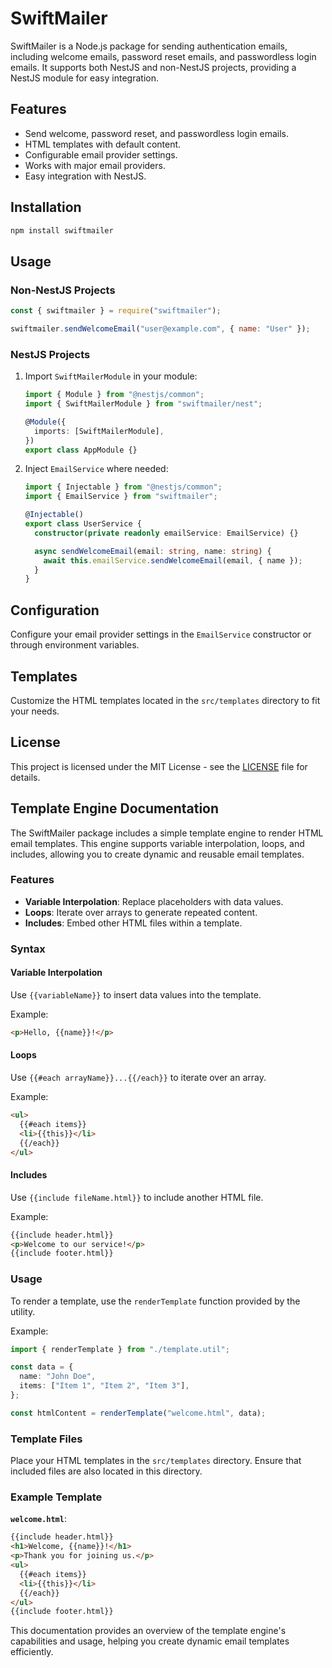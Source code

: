# SwiftMailer

SwiftMailer is a Node.js package for sending authentication emails, including welcome emails, password reset emails, and passwordless login emails. It supports both NestJS and non-NestJS projects, providing a NestJS module for easy integration.

## Features

- Send welcome, password reset, and passwordless login emails.
- HTML templates with default content.
- Configurable email provider settings.
- Works with major email providers.
- Easy integration with NestJS.

## Installation

```bash
npm install swiftmailer
```

## Usage

### Non-NestJS Projects

```javascript
const { swiftmailer } = require("swiftmailer");

swiftmailer.sendWelcomeEmail("user@example.com", { name: "User" });
```

### NestJS Projects

1. Import `SwiftMailerModule` in your module:

   ```typescript
   import { Module } from "@nestjs/common";
   import { SwiftMailerModule } from "swiftmailer/nest";

   @Module({
     imports: [SwiftMailerModule],
   })
   export class AppModule {}
   ```

2. Inject `EmailService` where needed:

   ```typescript
   import { Injectable } from "@nestjs/common";
   import { EmailService } from "swiftmailer";

   @Injectable()
   export class UserService {
     constructor(private readonly emailService: EmailService) {}

     async sendWelcomeEmail(email: string, name: string) {
       await this.emailService.sendWelcomeEmail(email, { name });
     }
   }
   ```

## Configuration

Configure your email provider settings in the `EmailService` constructor or through environment variables.

## Templates

Customize the HTML templates located in the `src/templates` directory to fit your needs.

## License

This project is licensed under the MIT License - see the [LICENSE](LICENSE) file for details.

## Template Engine Documentation

The SwiftMailer package includes a simple template engine to render HTML email templates. This engine supports variable interpolation, loops, and includes, allowing you to create dynamic and reusable email templates.

### Features

- **Variable Interpolation**: Replace placeholders with data values.
- **Loops**: Iterate over arrays to generate repeated content.
- **Includes**: Embed other HTML files within a template.

### Syntax

#### Variable Interpolation

Use `{{variableName}}` to insert data values into the template.

Example:

```html
<p>Hello, {{name}}!</p>
```

#### Loops

Use `{{#each arrayName}}...{{/each}}` to iterate over an array.

Example:

```html
<ul>
  {{#each items}}
  <li>{{this}}</li>
  {{/each}}
</ul>
```

#### Includes

Use `{{include fileName.html}}` to include another HTML file.

Example:

```html
{{include header.html}}
<p>Welcome to our service!</p>
{{include footer.html}}
```

### Usage

To render a template, use the `renderTemplate` function provided by the utility.

Example:

```typescript
import { renderTemplate } from "./template.util";

const data = {
  name: "John Doe",
  items: ["Item 1", "Item 2", "Item 3"],
};

const htmlContent = renderTemplate("welcome.html", data);
```

### Template Files

Place your HTML templates in the `src/templates` directory. Ensure that included files are also located in this directory.

### Example Template

**`welcome.html`**:

```html
{{include header.html}}
<h1>Welcome, {{name}}!</h1>
<p>Thank you for joining us.</p>
<ul>
  {{#each items}}
  <li>{{this}}</li>
  {{/each}}
</ul>
{{include footer.html}}
```

This documentation provides an overview of the template engine's capabilities and usage, helping you create dynamic email templates efficiently.
